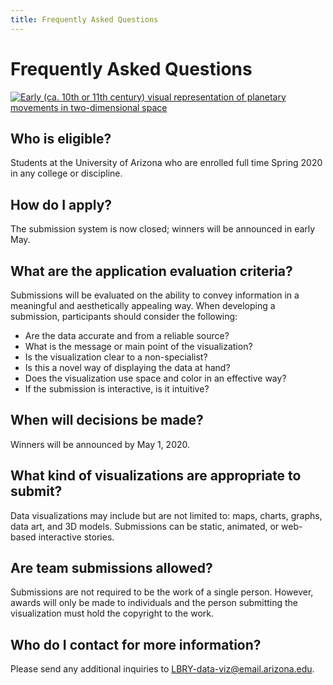 ```yaml
---
title: Frequently Asked Questions
---
```


# Frequently Asked Questions

[![Early (ca. 10th or 11th century) visual representation of planetary movements in two-dimensional space](https://upload.wikimedia.org/wikipedia/commons/1/12/Planetary_Movements.gif)](https://commons.wikimedia.org/wiki/File:Planetary_Movements.gif)

## Who is eligible?
Students at the University of Arizona who are enrolled full time Spring 2020 in any college or discipline.

## How do I apply?
The submission system is now closed; winners will be announced in early May.
<!--Submissions are accepted through the [submission form](https://forms.gle/ugJfYRQfLMvY1r3C9). See the [program homepage](index.md) for requirements and a list of submission details.-->

<!--
## When are applications due?
All application materials are due by April 17, 2020 (11:59 pm local Arizona time).
-->

## What are the application evaluation criteria?
Submissions will be evaluated on the ability to convey information in a meaningful and aesthetically appealing way. When developing a submission, participants should consider the following:

+ Are the data accurate and from a reliable source?
+ What is the message or main point of the visualization?
+ Is the visualization clear to a non-specialist?
+ Is this a novel way of displaying the data at hand?
+ Does the visualization use space and color in an effective way?
+ If the submission is interactive, is it intuitive?

## When will decisions be made?
Winners will be announced by May 1, 2020.

## What kind of visualizations are appropriate to submit?
Data visualizations may include but are not limited to: maps, charts, graphs, data art, and 3D models. Submissions can be static, animated, or web-based interactive stories.

## Are team submissions allowed?
Submissions are not required to be the work of a single person. However, awards will only be made to individuals and the person submitting the visualization must hold the copyright to the work.

## Who do I contact for more information?
Please send any additional inquiries to  [LBRY-data-viz@email.arizona.edu](mailto:LBRY-data-viz@email.arizona.edu?subject=Data%20Viz%20Challenge%20Inquiry).
